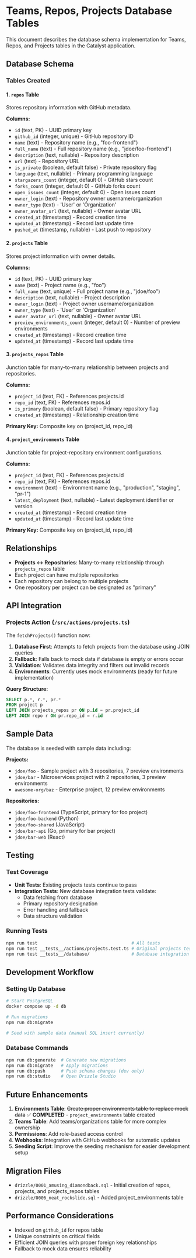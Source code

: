 # Teams, Repos, Projects Database Tables

This document describes the database schema implementation for Teams, Repos, and Projects tables in the Catalyst application.

## Database Schema

### Tables Created

#### 1. `repos` Table
Stores repository information with GitHub metadata.

**Columns:**
- `id` (text, PK) - UUID primary key
- `github_id` (integer, unique) - GitHub repository ID
- `name` (text) - Repository name (e.g., "foo-frontend")
- `full_name` (text) - Full repository name (e.g., "jdoe/foo-frontend") 
- `description` (text, nullable) - Repository description
- `url` (text) - Repository URL
- `is_private` (boolean, default false) - Private repository flag
- `language` (text, nullable) - Primary programming language
- `stargazers_count` (integer, default 0) - GitHub stars count
- `forks_count` (integer, default 0) - GitHub forks count
- `open_issues_count` (integer, default 0) - Open issues count
- `owner_login` (text) - Repository owner username/organization
- `owner_type` (text) - 'User' or 'Organization'
- `owner_avatar_url` (text, nullable) - Owner avatar URL
- `created_at` (timestamp) - Record creation time
- `updated_at` (timestamp) - Record last update time
- `pushed_at` (timestamp, nullable) - Last push to repository

#### 2. `projects` Table
Stores project information with owner details.

**Columns:**
- `id` (text, PK) - UUID primary key
- `name` (text) - Project name (e.g., "foo")
- `full_name` (text, unique) - Full project name (e.g., "jdoe/foo")
- `description` (text, nullable) - Project description
- `owner_login` (text) - Project owner username/organization
- `owner_type` (text) - 'User' or 'Organization'
- `owner_avatar_url` (text, nullable) - Owner avatar URL
- `preview_environments_count` (integer, default 0) - Number of preview environments
- `created_at` (timestamp) - Record creation time
- `updated_at` (timestamp) - Record last update time

#### 3. `projects_repos` Table
Junction table for many-to-many relationship between projects and repositories.

**Columns:**
- `project_id` (text, FK) - References projects.id
- `repo_id` (text, FK) - References repos.id
- `is_primary` (boolean, default false) - Primary repository flag
- `created_at` (timestamp) - Relationship creation time

**Primary Key:** Composite key on (project_id, repo_id)

#### 4. `project_environments` Table
Junction table for project-repository environment configurations.

**Columns:**
- `project_id` (text, FK) - References projects.id
- `repo_id` (text, FK) - References repos.id  
- `environment` (text) - Environment name (e.g., "production", "staging", "pr-1")
- `latest_deployment` (text, nullable) - Latest deployment identifier or version
- `created_at` (timestamp) - Record creation time
- `updated_at` (timestamp) - Record last update time

**Primary Key:** Composite key on (project_id, repo_id)

## Relationships

- **Projects ↔ Repositories**: Many-to-many relationship through `projects_repos` table
- Each project can have multiple repositories
- Each repository can belong to multiple projects
- One repository per project can be designated as "primary"

## API Integration

### Projects Action (`/src/actions/projects.ts`)

The `fetchProjects()` function now:

1. **Database First**: Attempts to fetch projects from the database using JOIN queries
2. **Fallback**: Falls back to mock data if database is empty or errors occur
3. **Validation**: Validates data integrity and filters out invalid records
4. **Environments**: Currently uses mock environments (ready for future implementation)

**Query Structure:**
```sql
SELECT p.*, r.*, pr.*
FROM project p
LEFT JOIN projects_repos pr ON p.id = pr.project_id  
LEFT JOIN repo r ON pr.repo_id = r.id
```

## Sample Data

The database is seeded with sample data including:

**Projects:**
- `jdoe/foo` - Sample project with 3 repositories, 7 preview environments
- `jdoe/bar` - Microservices project with 2 repositories, 3 preview environments  
- `awesome-org/baz` - Enterprise project, 12 preview environments

**Repositories:**
- `jdoe/foo-frontend` (TypeScript, primary for foo project)
- `jdoe/foo-backend` (Python)
- `jdoe/foo-shared` (JavaScript)
- `jdoe/bar-api` (Go, primary for bar project)
- `jdoe/bar-web` (React)

## Testing

### Test Coverage
- **Unit Tests**: Existing projects tests continue to pass
- **Integration Tests**: New database integration tests validate:
  - Data fetching from database
  - Primary repository designation
  - Error handling and fallback
  - Data structure validation

### Running Tests
```bash
npm run test                                    # All tests
npm run test __tests__/actions/projects.test.ts # Original projects tests
npm run test __tests__/database/                # Database integration tests
```

## Development Workflow

### Setting Up Database
```bash
# Start PostgreSQL
docker compose up -d db

# Run migrations
npm run db:migrate

# Seed with sample data (manual SQL insert currently)
```

### Database Commands
```bash
npm run db:generate  # Generate new migrations
npm run db:migrate   # Apply migrations  
npm run db:push      # Push schema changes (dev only)
npm run db:studio    # Open Drizzle Studio
```

## Future Enhancements

1. **Environments Table**: ~~Create proper environments table to replace mock data~~ ✅ **COMPLETED** - `project_environments` table created
2. **Teams Table**: Add teams/organizations table for more complex ownership
3. **Permissions**: Add role-based access control
4. **Webhooks**: Integration with GitHub webhooks for automatic updates
5. **Seeding Script**: Improve the seeding mechanism for easier development setup

## Migration Files

- `drizzle/0001_amusing_diamondback.sql` - Initial creation of repos, projects, and projects_repos tables
- `drizzle/0006_neat_rockslide.sql` - Added project_environments table

## Performance Considerations

- Indexed on `github_id` for repos table
- Unique constraints on critical fields
- Efficient JOIN queries with proper foreign key relationships
- Fallback to mock data ensures reliability